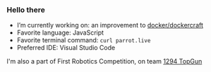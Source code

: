 ### Hello there

- I’m currently working on: an improvement to [docker/dockercraft](https://github.com/docker/dockercraft)
- Favorite language: JavaScript
- Favorite terminal command: `curl parrot.live` 
- Preferred IDE: Visual Studio Code

I'm also a part of First Robotics Competition, on team [1294 TopGun](https://github.com/FRC-1294)
